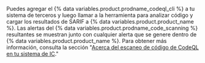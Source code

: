 Puedes agregar el {% data variables.product.prodname_codeql_cli %} a tu sistema de terceros y luego llamar a la herramienta para analizar código y cargar los resultados de SARIF a {% data variables.product.product_name %}. Las alertas del {% data variables.product.prodname_code_scanning %} resultantes se muestran junto con cualquier alerta que se genere dentro de {% data variables.product.product_name %}. Para obtener más información, consulta la sección "[Acerca del escaneo de código de CodeQL en tu sistema de IC](/code-security/code-scanning/using-codeql-code-scanning-with-your-existing-ci-system/about-codeql-code-scanning-in-your-ci-system)."
